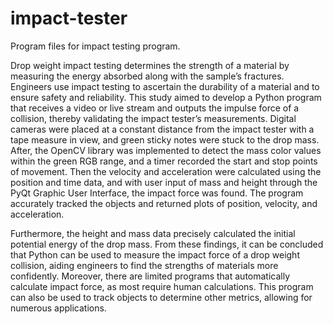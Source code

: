 # impact-tester
Program files for impact testing program.

Drop weight impact testing determines the strength of a material by measuring the energy absorbed along with the sample’s fractures. Engineers use impact testing to ascertain the durability of a material and to ensure safety and reliability. This study aimed to develop a Python program that receives a video or live stream and outputs the impulse force of a collision, thereby validating the impact tester’s measurements. Digital cameras were placed at a constant distance from the impact tester with a tape measure in view, and green sticky notes were stuck to the drop mass. After, the OpenCV library was implemented to detect the mass color values within the green RGB range, and a timer recorded the start and stop points of movement. Then the velocity and acceleration were calculated using the position and time data, and with user input of mass and height through the PyQt Graphic User Interface, the impact force was found. The program accurately tracked the objects and returned plots of position, velocity, and acceleration.

Furthermore, the height and mass data precisely calculated the initial potential energy of the drop mass. From these findings, it can be concluded that Python can be used to measure the impact force of a drop weight collision, aiding engineers to find the strengths of materials more confidently. Moreover, there are limited programs that automatically calculate impact force, as most require human calculations. This program can also be used to track objects to determine other metrics, allowing for numerous applications.
